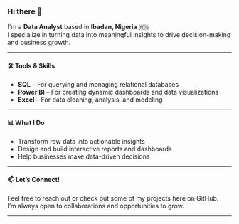 ### Hi there 👋

I'm a **Data Analyst** based in **Ibadan, Nigeria** 🇳🇬  
I specialize in turning data into meaningful insights to drive decision-making and business growth.

---

#### 🛠 Tools & Skills
- **SQL** – For querying and managing relational databases  
- **Power BI** – For creating dynamic dashboards and data visualizations  
- **Excel** – For data cleaning, analysis, and modeling  

---

#### 📊 What I Do
- Transform raw data into actionable insights  
- Design and build interactive reports and dashboards  
- Help businesses make data-driven decisions  

---

#### 📫 Let’s Connect!
Feel free to reach out or check out some of my projects here on GitHub.  
I’m always open to collaborations and opportunities to grow.

---

